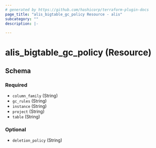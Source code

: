 ```yaml
---
# generated by https://github.com/hashicorp/terraform-plugin-docs
page_title: "alis_bigtable_gc_policy Resource - alis"
subcategory: ""
description: |-
  
---
```


# alis_bigtable_gc_policy (Resource)





<!-- schema generated by tfplugindocs -->
## Schema

### Required

- `column_family` (String)
- `gc_rules` (String)
- `instance` (String)
- `project` (String)
- `table` (String)

### Optional

- `deletion_policy` (String)
